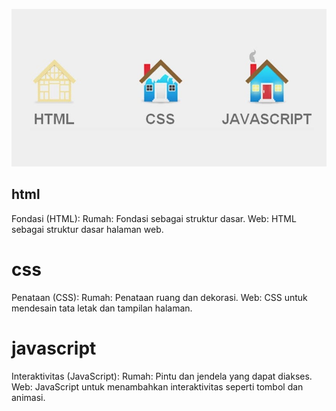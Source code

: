![img](aset/24.jpg)

## html
Fondasi (HTML):
Rumah: Fondasi sebagai struktur dasar.
Web: HTML sebagai struktur dasar halaman web.
# css
Penataan (CSS):
Rumah: Penataan ruang dan dekorasi.
Web: CSS untuk mendesain tata letak dan tampilan halaman.
# javascript 
Interaktivitas (JavaScript):
Rumah: Pintu dan jendela yang dapat diakses.
Web: JavaScript untuk menambahkan interaktivitas seperti tombol dan animasi.